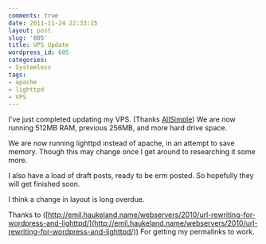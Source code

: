 ```yaml
---
comments: true
date: 2011-11-24 22:33:15
layout: post
slug: '605'
title: VPS Update
wordpress_id: 605
categories:
- Systemless
tags:
- apache
- lighttpd
- VPS
---
```


I've just completed updating my VPS. (Thanks [AllSimple](https://clients.allsimple.net/aff.php?aff=033)) We are now running 512MB RAM, previous 256MB, and more hard drive space. 

We are now running lighttpd instead of apache, in an attempt to save memory. Though this may change once I get around to researching it some more. 

I also have a load of draft posts, ready to be erm posted. So hopefully they will get finished soon. 

I think a change in layout is long overdue. 

Thanks to ([http://emil.haukeland.name/webservers/2010/url-rewriting-for-wordpress-and-lighttpd/](http://emil.haukeland.name/webservers/2010/url-rewriting-for-wordpress-and-lighttpd/)) For getting my permalinks to work.
